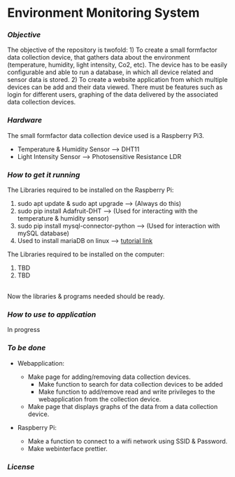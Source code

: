 # Environment Monitoring System

### *Objective*
The objective of the repository is twofold: 1) To create a small formfactor data collection device, that gathers data about the environment (temperature, humidity, light intensity, Co2, etc). The device has to be easily configurable and able to run a database, in which all device related and sensor data is stored. 2) To create a website application from which multiple devices can be add and their data viewed. There must be features such as login for different users, graphing of the data delivered by the associated data collection devices. 


### *Hardware*
The small formfactor data collection device used is a Raspberry Pi3.
  - Temperature & Humidity Sensor --> DHT11
  - Light Intensity Sensor --> Photosensitive Resistance LDR


### *How to get it running*
The Libraries required to be installed on the Raspberry Pi:
1. sudo apt update & sudo apt upgrade --> (Always do this)
2. sudo pip install Adafruit-DHT --> (Used for interacting with the temperature & humidity sensor)
3. sudo pip install mysql-connector-python --> (Used for interaction with mySQL database)
4. Used to install mariaDB on linux --> [tutorial link](https://raspberrytips.com/install-mariadb-raspberry-pi/)


The Libraries required to be installed on the computer:
1. TBD
2. TBD

<br>
Now the libraries & programs needed should be ready.

### *How to use to application*
In progress


### *To be done*

- Webapplication:
  * Make page for adding/removing data collection devices.
      - Make function to search for data collection devices to be added
      - Make function to add/remove read and write privileges to the webapplication from the collection device. 
  * Make page that displays graphs of the data from a data collection device.

- Raspberry Pi:
  * Make a function to connect to a wifi network using SSID & Password.
  * Make webinterface prettier.


### *License* 

